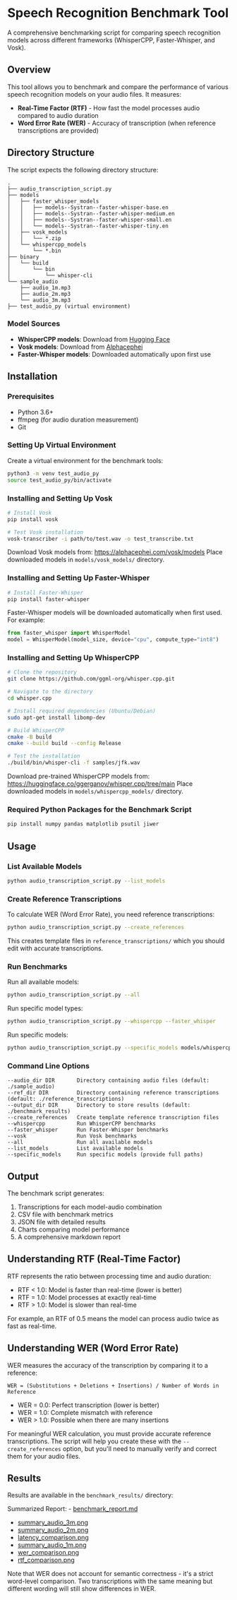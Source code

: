 # Speech Recognition Benchmark Tool

A comprehensive benchmarking script for comparing speech recognition models across different frameworks (WhisperCPP, Faster-Whisper, and Vosk).

## Overview

This tool allows you to benchmark and compare the performance of various speech recognition models on your audio files. It measures:

- **Real-Time Factor (RTF)** - How fast the model processes audio compared to audio duration
- **Word Error Rate (WER)** - Accuracy of transcription (when reference transcriptions are provided)


## Directory Structure

The script expects the following directory structure:

```
.
├── audio_transcription_script.py
├── models
│   ├── faster_whisper_models
│   │   ├── models--Systran--faster-whisper-base.en
│   │   ├── models--Systran--faster-whisper-medium.en
│   │   ├── models--Systran--faster-whisper-small.en
│   │   └── models--Systran--faster-whisper-tiny.en
│   ├── vosk_models
│   │   └── *.zip
│   └── whispercpp_models
│       └── *.bin
├── binary
│   └── build
│       └── bin
│           └── whisper-cli
└── sample_audio
    ├── audio_1m.mp3
    ├── audio_2m.mp3
    └── audio_3m.mp3
├── test_audio_py (virtual environment)
```

### Model Sources

- **WhisperCPP models**: Download from [Hugging Face](https://huggingface.co/ggerganov/whisper.cpp/tree/main)
- **Vosk models**: Download from [Alphacephei](https://alphacephei.com/vosk/models)
- **Faster-Whisper models**: Downloaded automatically upon first use

## Installation

### Prerequisites

- Python 3.6+
- ffmpeg (for audio duration measurement)
- Git

### Setting Up Virtual Environment

Create a virtual environment for the benchmark tools:

```bash
python3 -m venv test_audio_py
source test_audio_py/bin/activate
```

### Installing and Setting Up Vosk

```bash
# Install Vosk
pip install vosk

# Test Vosk installation
vosk-transcriber -i path/to/test.wav -o test_transcribe.txt
```

Download Vosk models from: https://alphacephei.com/vosk/models
Place downloaded models in `models/vosk_models/` directory.

### Installing and Setting Up Faster-Whisper

```bash
# Install Faster-Whisper
pip install faster-whisper
```

Faster-Whisper models will be downloaded automatically when first used. For example:
```python
from faster_whisper import WhisperModel
model = WhisperModel(model_size, device="cpu", compute_type="int8")
```

### Installing and Setting Up WhisperCPP

```bash
# Clone the repository
git clone https://github.com/ggml-org/whisper.cpp.git

# Navigate to the directory
cd whisper.cpp

# Install required dependencies (Ubuntu/Debian)
sudo apt-get install libomp-dev

# Build WhisperCPP
cmake -B build
cmake --build build --config Release

# Test the installation
./build/bin/whisper-cli -f samples/jfk.wav
```

Download pre-trained WhisperCPP models from: https://huggingface.co/ggerganov/whisper.cpp/tree/main
Place downloaded models in `models/whispercpp_models/` directory.

### Required Python Packages for the Benchmark Script

```bash
pip install numpy pandas matplotlib psutil jiwer
```

## Usage

### List Available Models

```bash
python audio_transcription_script.py --list_models
```

### Create Reference Transcriptions

To calculate WER (Word Error Rate), you need reference transcriptions:

```bash
python audio_transcription_script.py --create_references
```

This creates template files in `reference_transcriptions/` which you should edit with accurate transcriptions.

### Run Benchmarks

Run all available models:

```bash
python audio_transcription_script.py --all
```

Run specific model types:

```bash
python audio_transcription_script.py --whispercpp --faster_whisper
```

Run specific models:

```bash
python audio_transcription_script.py --specific_models models/whispercpp_models/ggml-base.en.bin tiny.en
```

### Command Line Options

```
--audio_dir DIR       Directory containing audio files (default: ./sample_audio)
--ref_dir DIR         Directory containing reference transcriptions (default: ./reference_transcriptions)
--output_dir DIR      Directory to store results (default: ./benchmark_results)
--create_references   Create template reference transcription files
--whispercpp          Run WhisperCPP benchmarks
--faster_whisper      Run Faster-Whisper benchmarks
--vosk                Run Vosk benchmarks
--all                 Run all available models
--list_models         List available models
--specific_models     Run specific models (provide full paths)
```

## Output

The benchmark script generates:

1. Transcriptions for each model-audio combination
2. CSV file with benchmark metrics
3. JSON file with detailed results
4. Charts comparing model performance
5. A comprehensive markdown report

## Understanding RTF (Real-Time Factor)

RTF represents the ratio between processing time and audio duration:
- RTF < 1.0: Model is faster than real-time (lower is better)
- RTF = 1.0: Model processes at exactly real-time
- RTF > 1.0: Model is slower than real-time

For example, an RTF of 0.5 means the model can process audio twice as fast as real-time.

## Understanding WER (Word Error Rate)

WER measures the accuracy of the transcription by comparing it to a reference:

```
WER = (Substitutions + Deletions + Insertions) / Number of Words in Reference
```

- WER = 0.0: Perfect transcription (lower is better)
- WER = 1.0: Complete mismatch with reference
- WER > 1.0: Possible when there are many insertions

For meaningful WER calculation, you must provide accurate reference transcriptions. The script will help you create these with the `--create_references` option, but you'll need to manually verify and correct them for your audio files.

## Results 

Results are available in the `benchmark_results/` directory:

Summarized Report: - [benchmark_report.md](/benchmark_results/benchmark_report.md)

- [summary_audio_3m.png](charts/summary_audio_3m.png)
- [summary_audio_2m.png](charts/summary_audio_2m.png)
- [latency_comparison.png](charts/latency_comparison.png)
- [summary_audio_1m.png](charts/summary_audio_1m.png)
- [wer_comparison.png](charts/wer_comparison.png)
- [rtf_comparison.png](charts/rtf_comparison.png)


Note that WER does not account for semantic correctness - it's a strict word-level comparison. Two transcriptions with the same meaning but different wording will still show differences in WER.

